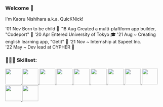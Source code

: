 ### Welcome 👋

I'm Kaoru Nishihara a.k.a. QuicKNick!

'01 Nov Born to be child 👶 
'18 Aug Created a multi-plaftform app builder, "Codeport" 🚀 
'20 Apr Entered University of Tokyo 🎓 
'21 Aug ~ Creating english learning app, "Getit" 🤟 
'21 Nov ~ Internship at Sapeet Inc.  
'22 May ~ Dev lead at CYPHER 🎤

### 🧑🏻‍💻 Skillset:
<a href="https://www.typescriptlang.org/">
    <img height="50" src="https://iconape.com/wp-content/png_logo_vector/typescript.png"/>
</a>
<a href="https://developer.apple.com/xcode/swiftui/">
    <img height="50" src="https://cdn4.iconfinder.com/data/icons/social-media-logos-6/512/23-swift-1024.png"/>
</a>
<a href="https://en.wikipedia.org/wiki/C%2B%2B">
    <img height="50" src="https://upload.wikimedia.org/wikipedia/commons/thumb/1/18/ISO_C%2B%2B_Logo.svg/1822px-ISO_C%2B%2B_Logo.svg.png"/>
</a>
<a href="https://nodejs.org/en/">
    <img height="50" src="https://cdn4.iconfinder.com/data/icons/logos-and-brands/512/233_Node_Js_logo-1024.png"/>
</a>
<a href="https://webpack.js.org/">
    <img height="50" src="https://raw.githubusercontent.com/webpack/media/master/logo/icon-square-big.png"/>
</a>
<a href="https://reactjs.org/">
    <img height="50" src="https://cdn0.iconfinder.com/data/icons/logos-brands-in-colors/128/react_color-1024.png"/>
</a>
<a href="https://angular.io/">
    <img height="50" src="https://cdn4.iconfinder.com/data/icons/logos-and-brands/512/21_Angular_logo_logos-1024.png"/>
</a>
<a href="https://cloud.google.com/">
    <img height="50" src="https://upload.wikimedia.org/wikipedia/commons/thumb/c/c2/Google-cloud-platform-v2.svg/2310px-Google-cloud-platform-v2.svg.png"/>
</a>
<a href="https://www.figma.com/files/recent?fuid=1033476976169315408">
    <img height="50" src="https://cdn4.iconfinder.com/data/icons/logos-brands-in-colors/3000/figma-logo-512.png"/>
</a>
<a href="https://www.autodesk.com/products/maya/overview">
    <img height="50" src="https://img.utdstc.com/icon/db0/f35/db0f35ec9d0acb2956ef4905c135340c4228417f775eebbf69bf048e18809295:200"/>
</a>
<a href="https://www.unrealengine.com/en-US">
    <img height="50" src="https://www.kindpng.com/picc/m/134-1340346_transparent-unreal-logo-png-unreal-engine-icon-png.png"/>
</a>
